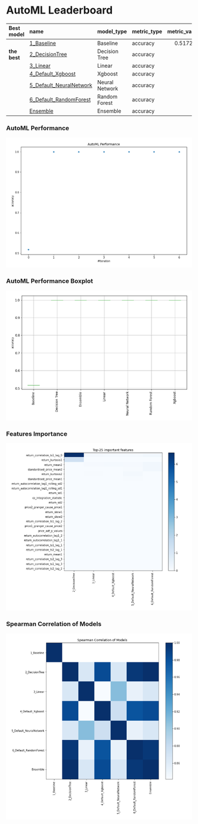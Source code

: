 # AutoML Leaderboard

| Best model   | name                                                         | model_type     | metric_type   |   metric_value |   train_time |
|:-------------|:-------------------------------------------------------------|:---------------|:--------------|---------------:|-------------:|
|              | [1_Baseline](1_Baseline/README.md)                           | Baseline       | accuracy      |       0.517241 |         5.31 |
| **the best** | [2_DecisionTree](2_DecisionTree/README.md)                   | Decision Tree  | accuracy      |       1        |        11.43 |
|              | [3_Linear](3_Linear/README.md)                               | Linear         | accuracy      |       1        |         8.5  |
|              | [4_Default_Xgboost](4_Default_Xgboost/README.md)             | Xgboost        | accuracy      |       1        |         8.7  |
|              | [5_Default_NeuralNetwork](5_Default_NeuralNetwork/README.md) | Neural Network | accuracy      |       1        |         8.04 |
|              | [6_Default_RandomForest](6_Default_RandomForest/README.md)   | Random Forest  | accuracy      |       1        |        13.32 |
|              | [Ensemble](Ensemble/README.md)                               | Ensemble       | accuracy      |       1        |         0.16 |

### AutoML Performance
![AutoML Performance](ldb_performance.png)

### AutoML Performance Boxplot
![AutoML Performance Boxplot](ldb_performance_boxplot.png)

### Features Importance
![features importance across models](features_heatmap.png)



### Spearman Correlation of Models
![models spearman correlation](correlation_heatmap.png)

